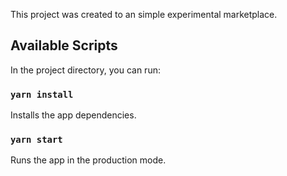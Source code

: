 This project was created to an simple experimental marketplace.

## Available Scripts

In the project directory, you can run:

### `yarn install`

Installs the app dependencies.<br>

### `yarn start`

Runs the app in the production mode.<br>
